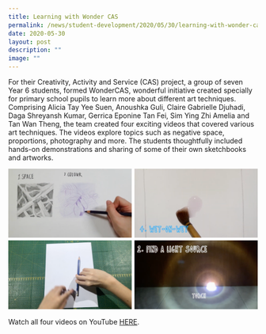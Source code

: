 ```yaml
---
title: Learning with Wonder CAS
permalink: /news/student-development/2020/05/30/learning-with-wonder-cas/
date: 2020-05-30
layout: post
description: ""
image: ""
---
```

For their Creativity, Activity and Service (CAS) project, a group of seven Year 6 students, formed WonderCAS, wonderful initiative created specially for primary school pupils to learn more about different art techniques. Comprising Alicia Tay Yee Suen, Anoushka Guli, Claire Gabrielle Djuhadi, Daga Shreyansh Kumar, Gerrica Eponine Tan Fei, Sim Ying Zhi Amelia and Tan Wan Theng, the team created four exciting videos that covered various art techniques. The videos explore topics such as negative space, proportions, photography and more. The students thoughtfully included hands-on demonstrations and sharing of some of their own sketchbooks and artworks.

![](/images/wonder-cas-taught-art-techniques-through-video.png)

Watch all four videos on YouTube [HERE](https://www.youtube.com/channel/UCOpHH8_yjei4i36rdmR9h9g/featured).